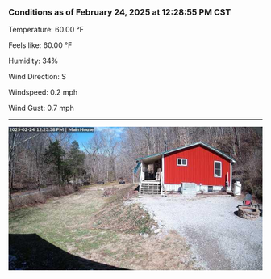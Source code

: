 ### Conditions as of February 24, 2025 at 12:28:55 PM CST 

Temperature: 60.00 &deg;F

Feels like: 60.00 &deg;F

Humidity: 34%

Wind Direction: S

Windspeed: 0.2 mph

Wind Gust: 0.7 mph

---

<img src="./images/latest.jpeg"/>

